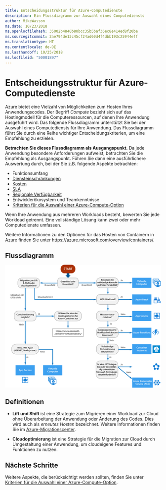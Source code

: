 ```yaml
---
title: Entscheidungsstruktur für Azure-Computedienste
description: Ein Flussdiagramm zur Auswahl eines Computediensts
author: MikeWasson
ms.date: 10/23/2018
ms.openlocfilehash: 35002b4840b80bcc35b5baf36ec8e414ed8f20be
ms.sourcegitcommit: 2ae794de13c45cf24ad60d4f4dbb193c25944eff
ms.translationtype: HT
ms.contentlocale: de-DE
ms.lasthandoff: 10/25/2018
ms.locfileid: "50001897"
---
```

# <a name="decision-tree-for-azure-compute-services"></a>Entscheidungsstruktur für Azure-Computedienste

Azure bietet eine Vielzahl von Möglichkeiten zum Hosten Ihres Anwendungscodes. Der Begriff *Compute* bezieht sich auf das Hostingmodell für die Computeressourcen, auf denen Ihre Anwendung ausgeführt wird. Das folgende Flussdiagramm unterstützt Sie bei der Auswahl eines Computediensts für Ihre Anwendung. Das Flussdiagramm führt Sie durch eine Reihe wichtiger Entscheidungskriterien, um eine Empfehlung zu erzielen. 

**Betrachten Sie dieses Flussdiagramm als Ausgangspunkt.** Da jede Anwendung besondere Anforderungen aufweist, betrachten Sie die Empfehlung als Ausgangspunkt. Führen Sie dann eine ausführlichere Auswertung durch, bei der Sie z.B. folgende Aspekte betrachten:
 
- Funktionsumfang
- [Diensteinschränkungen](/azure/azure-subscription-service-limits)
- [Kosten](https://azure.microsoft.com/pricing/)
- [SLA](https://azure.microsoft.com/support/legal/sla/)
- [Regionale Verfügbarkeit](https://azure.microsoft.com/global-infrastructure/services/)
- Entwicklerökosystem und Teamkenntnisse
- [Kriterien für die Auswahl einer Azure-Compute-Option](./compute-comparison.md)

Wenn Ihre Anwendung aus mehreren Workloads besteht, bewerten Sie jede Workload getrennt. Eine vollständige Lösung kann zwei oder mehr Computedienste umfassen.

Weitere Informationen zu den Optionen für das Hosten von Containern in Azure finden Sie unter https://azure.microsoft.com/overview/containers/.

## <a name="flowchart"></a>Flussdiagramm

![](../images/compute-decision-tree.svg)

## <a name="definitions"></a>Definitionen

- **Lift und Shift** ist eine Strategie zum Migrieren einer Workload zur Cloud ohne Überarbeitung der Anwendung oder Änderung des Codes. Dies wird auch als *erneutes Hosten* bezeichnet. Weitere Informationen finden Sie im [Azure-Migrationscenter](https://azure.microsoft.com/migration/).

- **Cloudoptimierung** ist eine Strategie für die Migration zur Cloud durch Umgestaltung einer Anwendung, um cloudeigene Features und Funktionen zu nutzen.

## <a name="next-steps"></a>Nächste Schritte

Weitere Aspekte, die berücksichtigt werden sollten, finden Sie unter [Kriterien für die Auswahl einer Azure-Compute-Option](./compute-comparison.md).
